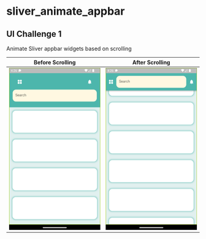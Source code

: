 # sliver_animate_appbar

## UI Challenge 1
Animate Sliver appbar widgets based on scrolling


| Before Scrolling | After Scrolling |
|--| ------------- |
| ![](assets/before_scroll.png) | ![](assets/after_scroll.png) |